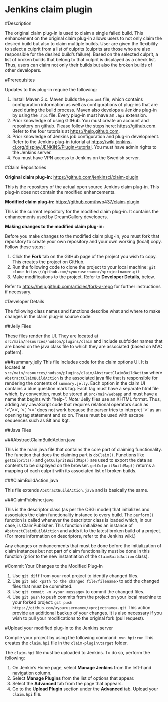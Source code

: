 Jenkins claim plugin
============

#Description

The original claim plug-in is used to claim a single failed build. This enhancement on the original claim plug-in allows users to not only claim the desired build but also to claim multiple builds.  User are given the flexibility to select a culprit from a list of culprits (culprits are those who are also responsible for the desired build’s failure).  Based on the selected culprit, a list of broken builds that belong to that culprit is displayed as a check list. Thus, users can claim not only their builds but also the broken builds of other developers.

#Prerequisites  

Updates to this plug-in require the following:

1.  Install Maven 3.x. Maven builds the `pom.xml` file, which contains configuration information as well as configurations of plug-ins that are used during the build process. Maven also develops a Jenkins plug-in by using the `.hpi` file. Every plug-in must have an `.hpi` extension.
2.  Prior knowledge of using GitHub. You must create an account and repository on github. Please follow the steps here: https://github.com. Refer to the four tutorials at https://help.github.com.  
3.	Prior knowledge of Jenkins job configuration and plug-in development.  Refer to the Jenkins plug-in tutorial at https://wiki.jenkins-ci.org/display/JENKINS/Plugin+tutorial.  You must have admin rights to the Jenkins server.
4.  You must have VPN access to Jenkins on the Swedish server.

#Claim Repositories

**Original claim plug-in:**  https://github.com/jenkinsci/claim-plugin

This is the repository of the actual open source Jenkins claim plug-in. This plug-in does not contain the modified enhancements. 

**Modified claim plug-in:**  https://github.com/hwp437/claim-plugin

This is the current repository for the modified claim plug-in. It contains the enhancements used by DreamGallery developers. 

**Making changes to the modified claim plug-in:**

Before you make changes to the modified claim plug-in, you must fork that repository to create your own repository and your own working (local) copy. Follow these steps:

1.  Click the **Fork** tab on the GitHub page of the project you wish to copy. This creates the project on GitHub.
2.	Run the following code to clone the project to your local machine:
    `git clone https://github.com/<yourusername>/<projectname>.git`
3.	Make modifications to the project. Refer to **Developer Details**, below. 

Refer to https://help.github.com/articles/fork-a-repo for further instructions if necessary.

#Developer Details

The following class names and functions describe what and where to make changes in the claim plug-in source code:

##Jelly Files

These files render the UI. They are located at `src/main/resources/hudson/plugins/claim` and include subfolder names that are based on the java class file to which they are associated (based on MVC pattern).

###summary.jelly
This file includes code for the claim options UI.  It is located at
   `src/main/resources/hudson/plugins/claim/AbstractClaimBuildAction` 
where `AbstractClaimBuildAction` is the associated java file that is responsible for rendering the contents of  `summary.jelly`.
Each option in the claim UI contains a blue question mark tag. Each tag must have a separate html file which, by convention, must be stored at `src/main/webapp` and must have a name that begins with “help-<name>”.
*Note:* Jelly files use an XHTML format. Thus, adding any JavaScript code that requires relational operators such as ‘<’,’<=’, ’>’, ‘>=’ does not work because the parser tries to interpret ‘<’ as an opening tag statement and so on. These must be used with escape sequences such as &lt and &gt.

##Java Files

###AbstractClaimBuildAction.java

This is the main java file that contains the core part of claiming functionality. The function that does the claiming part is `doClaim()`. Functions like `getCulprits()` and `getCulpritBuildMap()` are used to export the data as contents to be displayed on the browser. `getCulpritBuildMap()` returns a mapping of each culprit with its associated list of broken builds.

###ClaimBuildAction.java

This file extends `AbstractBuildAction.java` and is basically the same.

###ClaimPublisher.java

This is the descriptor class (as per the OSGi model) that initializes and associates the claim functionality instance to every build. The `perform()` function is called whenever the descriptor class is loaded which, in our case, is ClaimPublisher. This function initializes an instance of `AbstractClaimBuildAction` and adds it to the latest broken build of a project. (For more information on descriptors, refer to the Jenkins wiki.)

Any changes or enhancements that must be done before the initialization of claim instances but not part of claim functionality must be done in this function (prior to the new instantiation of the `ClaimBuildAction` class).

#Commit Your Changes to the Modified Plug-In

1. Use `git diff` from your root project to identify changed files.
2. Use `git add <path to the changed file/filename>` to  add the changed files that must be committed.
3. Use `git commit -m <your message>` to commit the changed files.
4. Use `git push` to push commits from the project on your local machine to your forked project:
     `git push https://github.com/<yourusername>/<projectname>.git`
    This action provide an additional backup of your changes. It is also necessary if you wish to pull your modifications to the original fork (pull request).
	
#Upload your modified plug-in to the Jenkins server

Compile your project by using the following command:
     `mvn hpi:run`
This creates the `claim.hpi` file in the `claim-plugin\target` folder.

The `claim.hpi` file must be uploaded to Jenkins. To do so, perform the following:

1. On Jenkin’s Home page, select **Manage Jenkins** from the left-hand navigation column.
2. Select **Manage Plugins** from the list of options that appear.
3. Select the **Advanced** tab from the page that appears. 
4. Go to the **Upload Plugin** section under the **Advanced** tab. Upload your `claim.hpi` file.
